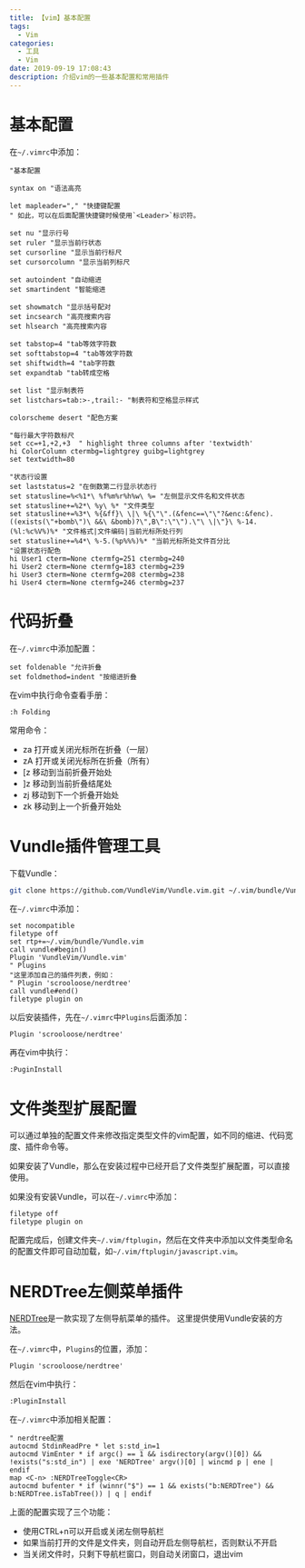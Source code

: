 ```yaml
---
title: 【vim】基本配置
tags:
  - Vim
categories:
  - 工具
  - Vim
date: 2019-09-19 17:08:43
description: 介绍vim的一些基本配置和常用插件
---
```


基本配置
====

在`~/.vimrc`中添加：

```vim
"基本配置

syntax on "语法高亮

let mapleader="," "快捷键配置
" 如此，可以在后面配置快捷键时候使用`<Leader>`标识符。

set nu "显示行号
set ruler "显示当前行状态
set cursorline "显示当前行标尺
set cursorcolumn "显示当前列标尺

set autoindent "自动缩进
set smartindent "智能缩进

set showmatch "显示括号配对
set incsearch "高亮搜索内容
set hlsearch "高亮搜索内容

set tabstop=4 "tab等效字符数
set softtabstop=4 "tab等效字符数
set shiftwidth=4 "tab字符数
set expandtab "tab转成空格

set list "显示制表符
set listchars=tab:>-,trail:- "制表符和空格显示样式

colorscheme desert "配色方案

"每行最大字符数标尺
set cc=+1,+2,+3  " highlight three columns after 'textwidth'
hi ColorColumn ctermbg=lightgrey guibg=lightgrey
set textwidth=80

"状态行设置
set laststatus=2 "在倒数第二行显示状态行
set statusline=%<%1*\ %f%m%r%h%w\ %= "左侧显示文件名和文件状态
set statusline+=%2*\ %y\ %* "文件类型
set statusline+=%3*\ %{&ff}\ \|\ %{\"\".(&fenc==\"\"?&enc:&fenc).((exists(\"+bomb\")\ &&\ &bomb)?\",B\":\"\").\"\ \|\"}\ %-14.(%l:%c%V%)%* "文件格式|文件编码|当前光标所处行列
set statusline+=%4*\ %-5.(%p%%%)%* "当前光标所处文件百分比
"设置状态行配色
hi User1 cterm=None ctermfg=251 ctermbg=240
hi User2 cterm=None ctermfg=183 ctermbg=239
hi User3 cterm=None ctermfg=208 ctermbg=238
hi User4 cterm=None ctermfg=246 ctermbg=237

```

代码折叠
====

在`~/.vimrc`中添加配置：
```vim
set foldenable "允许折叠
set foldmethod=indent "按缩进折叠
```

在vim中执行命令查看手册：
```
:h Folding
```

常用命令：
- za 打开或关闭光标所在折叠（一层）
- zA 打开或关闭光标所在折叠（所有）
- [z 移动到当前折叠开始处
- ]z 移动到当前折叠结尾处
- zj 移动到下一个折叠开始处
- zk 移动到上一个折叠开始处

Vundle插件管理工具
====

下载Vundle：
```sh
git clone https://github.com/VundleVim/Vundle.vim.git ~/.vim/bundle/Vundle.vim
```

在`~/.vimrc`中添加：
```vim
set nocompatible
filetype off
set rtp+=~/.vim/bundle/Vundle.vim
call vundle#begin()
Plugin 'VundleVim/Vundle.vim'
" Plugins
"这里添加自己的插件列表，例如：
" Plugin 'scrooloose/nerdtree'
call vundle#end()
filetype plugin on
```

以后安装插件，先在`~/.vimrc`中`Plugins`后面添加：
```vim
Plugin 'scrooloose/nerdtree'
```

再在vim中执行：
```
:PuginInstall
```

文件类型扩展配置
====
可以通过单独的配置文件来修改指定类型文件的vim配置，如不同的缩进、代码宽度、插件命令等。

如果安装了Vundle，那么在安装过程中已经开启了文件类型扩展配置，可以直接使用。

如果没有安装Vundle，可以在`~/.vimrc`中添加：
```vim
filetype off
filetype plugin on
```

配置完成后，创建文件夹`~/.vim/ftplugin`，然后在文件夹中添加以文件类型命名的配置文件即可自动加载，如`~/.vim/ftplugin/javascript.vim`。

NERDTree左侧菜单插件
====

[NERDTree](https://github.com/scrooloose/nerdtree)是一款实现了左侧导航菜单的插件。
这里提供使用Vundle安装的方法。

在`~/.vimrc`中，`Plugins`的位置，添加：
```vim
Plugin 'scrooloose/nerdtree'
```

然后在vim中执行：
```
:PluginInstall
```

在`~/.vimrc`中添加相关配置：
```vim
" nerdtree配置
autocmd StdinReadPre * let s:std_in=1
autocmd VimEnter * if argc() == 1 && isdirectory(argv()[0]) && !exists("s:std_in") | exe 'NERDTree' argv()[0] | wincmd p | ene | endif
map <C-n> :NERDTreeToggle<CR>
autocmd bufenter * if (winnr("$") == 1 && exists("b:NERDTree") && b:NERDTree.isTabTree()) | q | endif
```

上面的配置实现了三个功能：
- 使用CTRL+n可以开启或关闭左侧导航栏
- 如果当前打开的文件是文件夹，则自动开启左侧导航栏，否则默认不开启
- 当关闭文件时，只剩下导航栏窗口，则自动关闭窗口，退出vim


